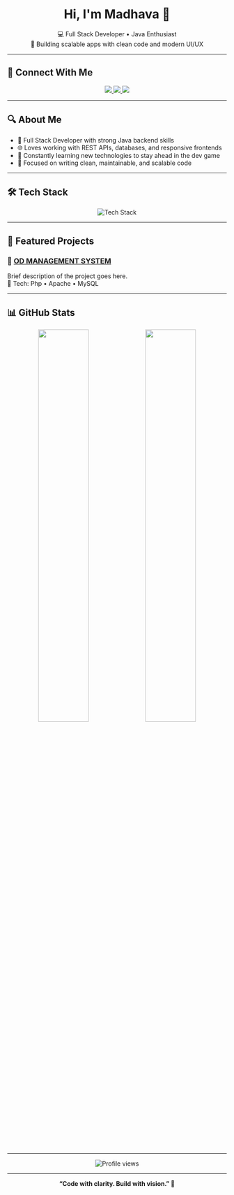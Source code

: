 <h1 align="center">Hi, I'm <b>Madhava</b> 👋</h1>

<p align="center">
  💻 Full Stack Developer • Java Enthusiast <br>
  🚀 Building scalable apps with clean code and modern UI/UX
</p>

---

## 🤝 Connect With Me
<p align="center">
  <a href="mailto:madhavak1708@gmail.com">
    <img src="https://img.shields.io/badge/Gmail-D14836?style=for-the-badge&logo=gmail&logoColor=white"/>
  </a>
  <a href="https://www.linkedin.com/in/madhava">
    <img src="https://img.shields.io/badge/LinkedIn-0077B5?style=for-the-badge&logo=linkedin&logoColor=white"/>
  </a>
  <a href="https://github.com/Madhavak1708">
    <img src="https://img.shields.io/badge/GitHub-181717?style=for-the-badge&logo=github&logoColor=white"/>
  </a>
</p>

---

## 🔍 About Me
- 🔧 Full Stack Developer with strong Java backend skills  
- 🌐 Loves working with REST APIs, databases, and responsive frontends  
- 🧠 Constantly learning new technologies to stay ahead in the dev game  
- 🎯 Focused on writing clean, maintainable, and scalable code

---

## 🛠 Tech Stack
<p align="center">
  <img src="https://skillicons.dev/icons?i=html,css,js,react,nodejs,java,spring,mysql,git,github,vscode&perline=8" alt="Tech Stack"/>
</p>

---

## 📁 Featured Projects

### 🚀 [OD MANAGEMENT SYSTEM](https://github.com/Madhavak1708/Od-Management-Sys)
Brief description of the project goes here.  
🔸 Tech: Php • Apache • MySQL 


---

## 📊 GitHub Stats
<p align="center">
  <img src="https://github-readme-stats.vercel.app/api?username=Madhavak1708&show_icons=true&theme=tokyonight&hide_border=true" width="48%"/>
  <img src="https://github-readme-streak-stats.herokuapp.com/?user=Madhavak1708&theme=tokyonight&hide_border=true" width="48%"/>
</p>

---

<p align="center">
  <img src="https://komarev.com/ghpvc/?username=Madhavak1708&label=Profile%20Views&color=blueviolet&style=flat" alt="Profile views"/>
</p>

---

<p align="center"><b>“Code with clarity. Build with vision.” 🚀</b></p>
